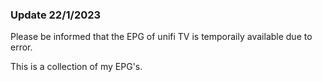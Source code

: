 ### Update 22/1/2023
Please be informed that the EPG of unifi TV is temporaily available due to error.

This is a collection of my EPG's.

